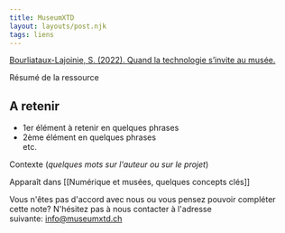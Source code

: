 ```yaml
---
title: MuseumXTD
layout: layouts/post.njk
tags: liens
---
```

[Bourliataux-Lajoinie, S. (2022). Quand la technologie s’invite au musée.](https://theconversation.com/quand-la-technologie-sinvite-au-musee-178059)

Résumé de la ressource

## A retenir
- 1er élément à retenir en quelques phrases
- 2ème élément en quelques phrases  
etc. 
  
Contexte (*quelques mots sur l'auteur ou sur le projet*)


Apparaît dans [[Numérique et musées, quelques concepts clés]]

Vous n'êtes pas d'accord avec nous ou vous pensez pouvoir compléter cette note? N'hésitez pas à nous contacter à l'adresse suivante: [info@museumxtd.ch](mailto:info@museumxtd.ch)